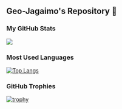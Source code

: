 ## Geo-Jagaimo's Repository 🥔

### My GitHub Stats
![](http://github-profile-summary-cards.vercel.app/api/cards/profile-details?username={Geo-Jagaimo}&theme={nord_dark})

### Most Used Languages
[![Top Langs](https://github-readme-stats.vercel.app/api/top-langs/?username=Geo-Jagaimo&layout=compact&theme=algolia)](https://github.com/anuraghazra/github-readme-stats)

### GitHub Trophies
[![trophy](https://github-profile-trophy.vercel.app/?username=Geo-Jagaimo&theme=algolia)](https://github.com/ryo-ma/github-profile-trophy)



<!--
**Geo-Jagaimo/Geo-Jagaimo** is a ✨ _special_ ✨ repository because its `README.md` (this file) appears on your GitHub profile.

Here are some ideas to get you started:

- 🔭 I’m currently working on ...
- 🌱 I’m currently learning ...
- 👯 I’m looking to collaborate on ...
- 🤔 I’m looking for help with ...
- 💬 Ask me about ...
- 📫 How to reach me: ...
- 😄 Pronouns: ...
- ⚡ Fun fact: ...
-->
